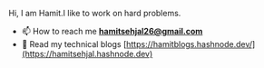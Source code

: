 Hi, I am Hamit.I like to work on hard problems.
- 📫 How to reach me **hamitsehjal26@gmail.com**
- 📜 Read my technical blogs [https://hamitblogs.hashnode.dev/](https://hamitsehjal.hashnode.dev)
  




